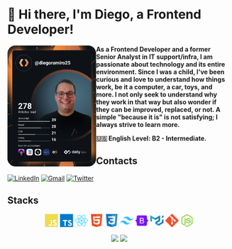 # 👋 Hi there, I'm Diego, a Frontend Developer!

<div>
  <a href="https://app.daily.dev/diegoramiro25">
    <img src="https://github.com/diego-girao/diego-girao/blob/master/devcard.svg" width="200" align="left" alt="Diego's Dev Card">
  </a>
</div>

**As a Frontend Developer and a former Senior Analyst in IT support/infra, I am passionate about technology and its entire environment. Since I was a child, I've been curious and love to understand how things work, be it a computer, a car, toys, and more. I not only seek to understand why they work in that way but also wonder if they can be improved, replaced, or not. A simple "because it is" is not satisfying; I always strive to learn more.**

**🇺🇸 English Level: B2 - Intermediate.**

## Contacts
[![LinkedIn](https://img.shields.io/badge/-LinkedIn-%230077B5?style=for-the-badge&logo=linkedin&logoColor=white)](https://www.linkedin.com/in/diego-girao)
[![Gmail](https://img.shields.io/badge/-Gmail-%23333?style=for-the-badge&logo=gmail&logoColor=color)](mailto:diegoramiro25@gmail.com)
[![Twitter](https://img.shields.io/badge/-Twitter-%230077B5?style=for-the-badge&logo=twitter&logoColor=white)](https://twitter.com/diegoramiro25)

## Stacks
<p align="center">
  <img title="JavaScript" alt="Diego-JS" height="30" src="https://raw.githubusercontent.com/devicons/devicon/master/icons/javascript/javascript-plain.svg">
  <img title="TypeScript" alt="Diego-TS" height="30" src="https://raw.githubusercontent.com/devicons/devicon/master/icons/typescript/typescript-plain.svg">
  <img title="React" alt="Diego-React" height="30" src="https://raw.githubusercontent.com/devicons/devicon/master/icons/react/react-original.svg">
  <img title="HTML 5" alt="Diego-HTML" height="30" src="https://raw.githubusercontent.com/devicons/devicon/master/icons/html5/html5-original.svg">
  <img title="CSS 3" alt="Diego-CSS" height="30" src="https://raw.githubusercontent.com/devicons/devicon/master/icons/css3/css3-original.svg">
  <img title="TailwindCSS" alt="Diego-Tailwindcss" height="30" src="https://raw.githubusercontent.com/devicons/devicon/master/icons/tailwindcss/tailwindcss-plain.svg">
  <img title="Bootstrap" alt="Diego-Bootstrap" height="30" src="https://raw.githubusercontent.com/devicons/devicon/master/icons/bootstrap/bootstrap-original.svg">
  <img title="Material UI" alt="Diego-MUI" height="30" src="https://raw.githubusercontent.com/devicons/devicon/master/icons/materialui/materialui-original.svg">
  <img title="Git" alt="Diego-Git" height="30" src="https://raw.githubusercontent.com/devicons/devicon/master/icons/git/git-original.svg">
  <img title="NodeJS" alt="Diego-Node" height="30" src="https://raw.githubusercontent.com/devicons/devicon/master/icons/nodejs/nodejs-original.svg">
</p>

<div align="center">
  <img src="https://github-readme-stats.vercel.app/api?username=diego-girao&show_icons=true&theme=chartreuse-dark&include_all_commits=true&count_private=true" height="165em">
  <img src="https://github-readme-stats.vercel.app/api/top-langs/?username=diego-girao&layout=compact&langs_count=7&theme=chartreuse-dark" height="165em">
</div>
